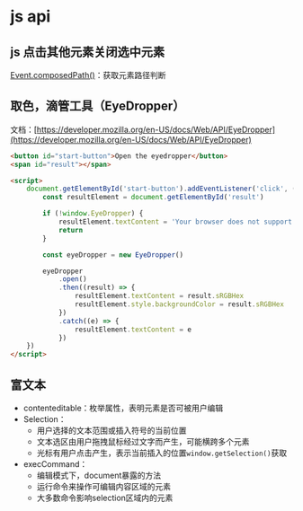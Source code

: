 # js api

## js 点击其他元素关闭选中元素

[Event.composedPath()](https://developer.mozilla.org/en-US/docs/Web/API/Event/composedPath)：获取元素路径判断

## 取色，滴管工具（EyeDropper）

文档：[https://developer.mozilla.org/en-US/docs/Web/API/EyeDropper](https://developer.mozilla.org/en-US/docs/Web/API/EyeDropper)

```html
<button id="start-button">Open the eyedropper</button>
<span id="result"></span>

<script>
	document.getElementById('start-button').addEventListener('click', () => {
		const resultElement = document.getElementById('result')

		if (!window.EyeDropper) {
			resultElement.textContent = 'Your browser does not support the EyeDropper API'
			return
		}

		const eyeDropper = new EyeDropper()

		eyeDropper
			.open()
			.then((result) => {
				resultElement.textContent = result.sRGBHex
				resultElement.style.backgroundColor = result.sRGBHex
			})
			.catch((e) => {
				resultElement.textContent = e
			})
	})
</script>
```


## 富文本
* contenteditable：枚举属性，表明元素是否可被用户编辑
* Selection：
  - 用户选择的文本范围或插入符号的当前位置
  - 文本选区由用户拖拽鼠标经过文字而产生，可能横跨多个元素
  - 光标有用户点击产生，表示当前插入的位置`window.getSelection()`获取
* execCommand：
  - 编辑模式下，document暴露的方法
  - 运行命令来操作可编辑内容区域的元素
  - 大多数命令影响selection区域内的元素
